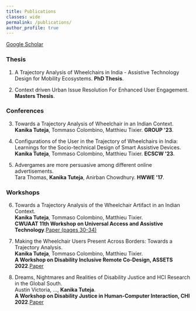 ```yaml
---
title: Publications
classes: wide
permalink: /publications/
author_profile: true
---
```


[Google Scholar](https://scholar.google.com/citations?user=H-H7oWIAAAAJ&hl=en&oi=ao)

### Thesis
1. A Trajectory Analysis of Wheelchairs in India - Assistive Technology Design for Mobility Ecosystems. **PhD Thesis**.

2. Context driven Urban Issue Resolution For Enhanced User Engagement. **Masters Thesis**.


### Conferences
3. Towards a Trajectory Analysis of Wheelchair in an Indian Context.  
**Kanika Tuteja**, Tommaso Colombino, Matthieu Tixier. **GROUP '23**.  

4. Configurations of the User in the Trajectory of Wheelchairs in India: Learnings for the Socio-technical Design of Smart Assistive Devices.  
**Kanika Tuteja**, Tommaso Colombino, Matthieu Tixier. **ECSCW '23**. 

5. Advergames are more persuasive among different online advertisements.  
Tara Thomas, **Kanika Tuteja**, Anirban Chowdhury. **HWWE '17**.  


### Workshops

6. Towards a Trajectory Analysis of the Wheelchair Artifact in an Indian Context. <br>
**Kanika Tuteja**, Tommaso Colombino, Matthieu Tixier.<br>
**CWUAAT 11th Workshop on Universal Access and Assistive Technology**.[Paper (pages 30-34)](https://api.repository.cam.ac.uk/server/api/core/bitstreams/572d2e4e-3a91-421a-8193-81287d6ab114/content)

8. Making the Wheelchair Users Present Across Borders: Towards a Trajectory Analysis. <br>
**Kanika Tuteja**, Tommaso Colombino, Matthieu Tixier.<br>
**A Workshop on Disability Inclusive Remote Co-Design, ASSETS 2022**.[Paper](https://drive.google.com/drive/u/0/folders/1LSkW_OrCP7fYPSeekV7ISPhl2nF8wCJj)

10. Dreams, Nightmares and Realities of Disability Justice and HCI Research in the Global South.<br>
Austin Victoria, ..., **Kanika Tuteja**.<br>
**A Workshop on Disability Justice in Human-Computer Interaction, CHI 2022**.[Paper](https://drive.google.com/file/d/1ffDKP03liyQRxmDPUj_EJMILNdzumGDK/view)


